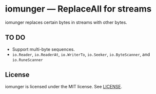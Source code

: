# iomunger — ReplaceAll for streams

iomunger replaces certain bytes in streams with other bytes.

## TO DO

* Support multi-byte sequences.
* `io.Reader`, `io.ReaderAt`, `io.WriterTo`, `io.Seeker`, `io.ByteScanner`,
  and `io.RuneScanner`

## License

iomunger is licensed under the MIT license. See [LICENSE](LICENSE).
